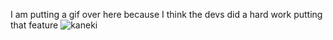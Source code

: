 I am putting a gif over here because I think the devs did a hard work putting that feature
![kaneki](14784.gif)
